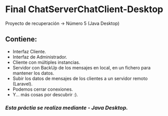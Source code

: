 # Final ChatServerChatClient-Desktop
Proyecto de recuperación -> Número 5 (Java Desktop)

## Contiene:
 - Interfaz Cliente.
 - Interfaz de Administrador.
 - Cliente con múltiples instancias.
 - Servidor con BackUp de los mensajes en local, en un fichero para mantener los datos.
 - Subir los datos de mensajes de los clientes a un servidor remoto (Laravel).
 - Podemos cerrar conexiones.
 - Y... más cosas por descubrir :).

### *Esta práctia se realiza mediante - Java Desktop.*

